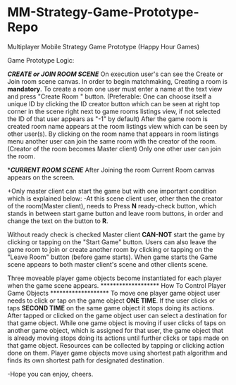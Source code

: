 # MM-Strategy-Game-Prototype-Repo
Multiplayer Mobile Strategy Game Prototype  (Happy Hour Games)

Game Prototype Logic:

***CREATE or JOIN ROOM SCENE***
On execution user's can see the Create or Join room scene canvas. 
In order to begin matchmaking, Creating a room is **mandatory**.
To create a room one user must enter a name at the text view and press "Create Room " button. 
(Preferable: One can choose itself a unique ID by clicking the ID creator button which can be seen at right top corner in the scene 
right next to game rooms listings view, if not selected the ID of that user appears as "-1" by default)
After the game room is created room name appears at the room listings view which can be seen by other user(s).
By clicking on the room name that appears in room listings menu another user can join the same room with the creator of the room. (Creator of the room becomes Master client)
Only one other user can join the room.

****CURRENT ROOM SCENE***
After Joining the room Current Room canvas appears on the screen.

+Only master client can start the game but with one important condition which is explained below: 
-At this scene client user, other then the creator of the room(Master client), needs to Press **N** ready-check button, which stands in between start game button and leave room buttons, in order and change the text on the button to **R**.

Without ready check is checked Master client **CAN-NOT** start the game by clicking or tapping on the "Start Game" button.
Users can also leave the game room to join or create another room by clicking or tapping on the "Leave Room" button (before game starts).
When game starts the Game scene appears to both master client's scene and other clients scene.

Three moveable player game objects become instantiated for each player when the game scene appears.
******************* How To Control Player Game Objects *******************
To move one player game object user needs to click or tap on the game object **ONE TIME**.
If the user clicks or taps **SECOND TIME** on the same game object it stops doing its actions.
After tapped or clicked on the game object user can select a destination for that game object.
While one game object is moving if user clicks of taps on another game object, which is assigned for that user, the game object that is already moving stops doing its actions until further clicks or taps made on that game object.
Resources can be collected by tapping or clicking action done on them.
Player game objects move using shortest path algorithm and finds its own shortest path for designated destination.

-Hope you can enjoy, cheers.


